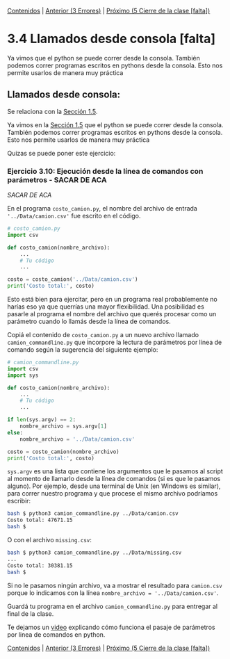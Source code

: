 [Contenidos](../Contenidos.md) \| [Anterior (3 Errores)](03_Bugs.md) \| [Próximo (5 Cierre de la clase [falta])](05_Cierre.md)

# 3.4 Llamados desde consola [falta]

Ya vimos que el python se puede correr desde la consola. También podemos correr programas escritos en pythons desde la consola. Esto nos permite usarlos de manera muy práctica

## Llamados desde consola:

Se relaciona con la [Sección 1.5](../01_Intro_a_Python/05_Lineas_de_Comandos.md#la-linea-de-comandos).

Ya vimos en la [Sección 1.5](../01_Intro_a_Python/05_Lineas_de_Comandos.md#la-linea-de-comandos) que el python se puede correr desde la consola. También podemos correr programas escritos en pythons desde la consola. Esto nos permite usarlos de manera muy práctica

Quizas se puede poner este ejercicio:
### Ejercicio 3.10: Ejecución desde la línea de comandos con parámetros - SACAR DE ACA
*SACAR DE ACA*

En el programa `costo_camion.py`, el nombre del archivo de entrada `'../Data/camion.csv'` fue escrito en el código.

```python
# costo_camion.py
import csv

def costo_camion(nombre_archivo):
    ...
    # Tu código
    ...

costo = costo_camion('../Data/camion.csv')
print('Costo total:', costo)
```

Esto está bien para ejercitar, pero en un programa real probablemente no harías eso ya que querrías una mayor flexibilidad. Una posibilidad es pasarle al programa el nombre del archivo que querés procesar como un parámetro cuando lo llamás desde la línea de comandos.

Copiá el contenido de `costo_camion.py` a un nuevo archivo llamado `camion_commandline.py` que incorpore la lectura de parámetros por línea de comando según la sugerencia del siguiente ejemplo:

```python
# camion_commandline.py
import csv
import sys

def costo_camion(nombre_archivo):
    ...
    # Tu código
    ...

if len(sys.argv) == 2:
    nombre_archivo = sys.argv[1]
else:
    nombre_archivo = '../Data/camion.csv'

costo = costo_camion(nombre_archivo)
print('Costo total:', costo)
```

`sys.argv` es una lista que contiene los argumentos que le pasamos al script al momento de llamarlo desde la línea de comandos (si es que le pasamos alguno). Por ejemplo, desde una terminal de Unix (en Windows es similar), para correr nuestro programa y que procese el mismo archivo podríamos escribir:

```bash
bash $ python3 camion_commandline.py ../Data/camion.csv
Costo total: 47671.15
bash $
```

O con el archivo `missing.csv`:
```bash
bash $ python3 camion_commandline.py ../Data/missing.csv
...
Costo total: 30381.15
bash $
```
Si no le pasamos ningún archivo, va a mostrar el resultado para `camion.csv` porque lo indicamos con la línea `nombre_archivo = '../Data/camion.csv'`.

Guardá tu programa en el archivo `camion_commandline.py` para entregar al final de la clase.


Te dejamos un [video](https://youtu.be/D4WI4qsuwrQ) explicando cómo funciona el pasaje de parámetros por linea de comandos en python. 



[Contenidos](../Contenidos.md) \| [Anterior (3 Errores)](03_Bugs.md) \| [Próximo (5 Cierre de la clase [falta])](05_Cierre.md)

